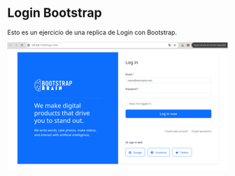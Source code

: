 # Login Bootstrap

Esto es un ejercicio de una replica de Login con Bootstrap.

![alt text](./img/image.png)